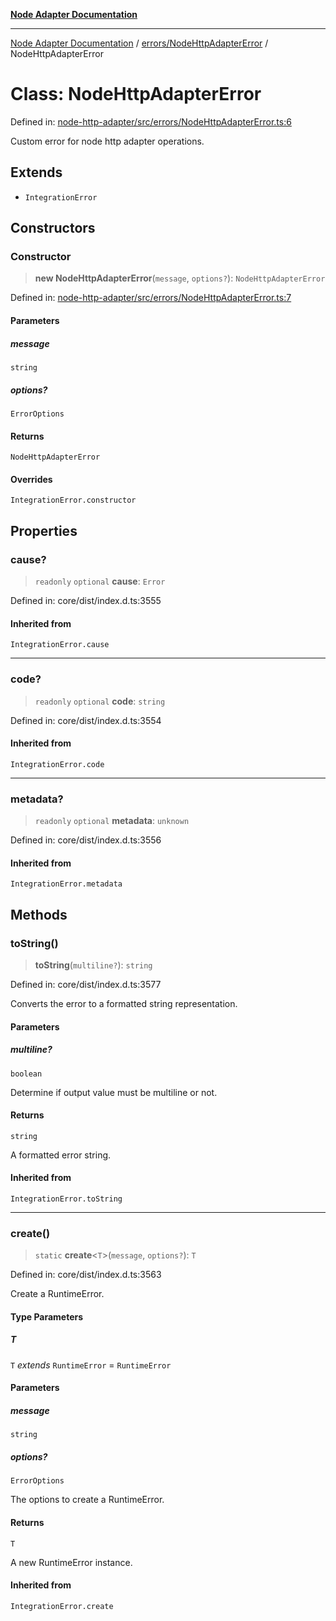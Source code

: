 [**Node Adapter Documentation**](../../../README.md)

***

[Node Adapter Documentation](../../../README.md) / [errors/NodeHttpAdapterError](../README.md) / NodeHttpAdapterError

# Class: NodeHttpAdapterError

Defined in: [node-http-adapter/src/errors/NodeHttpAdapterError.ts:6](https://github.com/stonemjs/node-http-adapter/blob/2d4cdca7f2d56ee189e6562c361aeaf96b9f1db2/src/errors/NodeHttpAdapterError.ts#L6)

Custom error for node http adapter operations.

## Extends

- `IntegrationError`

## Constructors

### Constructor

> **new NodeHttpAdapterError**(`message`, `options?`): `NodeHttpAdapterError`

Defined in: [node-http-adapter/src/errors/NodeHttpAdapterError.ts:7](https://github.com/stonemjs/node-http-adapter/blob/2d4cdca7f2d56ee189e6562c361aeaf96b9f1db2/src/errors/NodeHttpAdapterError.ts#L7)

#### Parameters

##### message

`string`

##### options?

`ErrorOptions`

#### Returns

`NodeHttpAdapterError`

#### Overrides

`IntegrationError.constructor`

## Properties

### cause?

> `readonly` `optional` **cause**: `Error`

Defined in: core/dist/index.d.ts:3555

#### Inherited from

`IntegrationError.cause`

***

### code?

> `readonly` `optional` **code**: `string`

Defined in: core/dist/index.d.ts:3554

#### Inherited from

`IntegrationError.code`

***

### metadata?

> `readonly` `optional` **metadata**: `unknown`

Defined in: core/dist/index.d.ts:3556

#### Inherited from

`IntegrationError.metadata`

## Methods

### toString()

> **toString**(`multiline?`): `string`

Defined in: core/dist/index.d.ts:3577

Converts the error to a formatted string representation.

#### Parameters

##### multiline?

`boolean`

Determine if output value must be multiline or not.

#### Returns

`string`

A formatted error string.

#### Inherited from

`IntegrationError.toString`

***

### create()

> `static` **create**\<`T`\>(`message`, `options?`): `T`

Defined in: core/dist/index.d.ts:3563

Create a RuntimeError.

#### Type Parameters

##### T

`T` *extends* `RuntimeError` = `RuntimeError`

#### Parameters

##### message

`string`

##### options?

`ErrorOptions`

The options to create a RuntimeError.

#### Returns

`T`

A new RuntimeError instance.

#### Inherited from

`IntegrationError.create`
